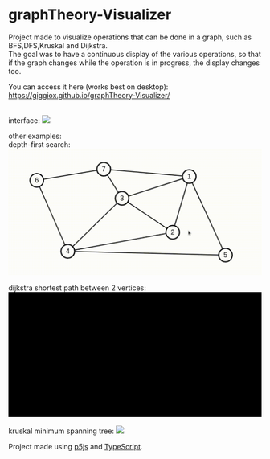 # graphTheory-Visualizer

Project made to visualize operations that can be done in a graph, such as BFS,DFS,Kruskal and Dijkstra.\
The goal was to have a continuous display of the various operations, so that if the graph changes while the operation is in progress, the display changes too.

You can access it here (works best on desktop): https://giggiox.github.io/graphTheory-Visualizer/  <br/><br/>

interface:
![](interface.gif)


other examples: <br/>
depth-first search:
![](dfs.gif)


dijkstra shortest path between 2 vertices:
![](dijkstra.gif)

kruskal minimum spanning tree:
![](kruskal.gif)

&NewLine;
Project made using [p5js](https://p5js.org/) and [TypeScript](https://www.typescriptlang.org/).

